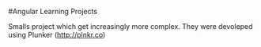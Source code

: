 #Angular Learning Projects

Smalls project which get increasingly more complex. They were devoleped using Plunker (http://plnkr.co)
